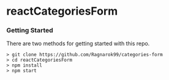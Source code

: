 # reactCategoriesForm

### Getting Started

There are two methods for getting started with this repo.

```
> git clone https://github.com/Ragnarok99/categories-form
> cd reactCategoriesForm
> npm install
> npm start
```
